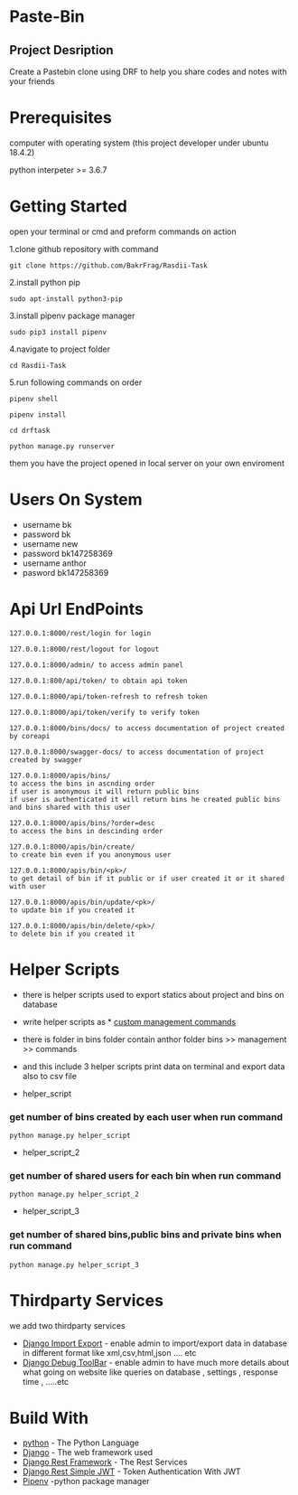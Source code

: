 # Paste-Bin

## Project Desription
Create a Pastebin clone using DRF to help you share
codes and notes with your friends

# Prerequisites

computer with operating system (this project developer under ubuntu 18.4.2)

python interpeter >= 3.6.7

# Getting Started

open your terminal or cmd and preform commands on action

1.clone github repository with command
```
git clone https://github.com/BakrFrag/Rasdii-Task
```
2.install python pip
```
sudo apt-install python3-pip
```
3.install pipenv package manager
```
sudo pip3 install pipenv
```
4.navigate to project folder 
```
cd Rasdii-Task
```
5.run following commands on order
```
pipenv shell
```
```
pipenv install 
```
```
cd drftask
```
```
python manage.py runserver
```
them you have the project opened in local server on your own enviroment 

# Users On System
* username bk
* password bk
&nbsp;
* username new 
* password bk147258369
&nbsp;
* username anthor
* pasword bk147258369
&nbsp;
# Api Url EndPoints
```
127.0.0.1:8000/rest/login for login 
```
```
127.0.0.1:8000/rest/logout for logout 
```
```
127.0.0.1:8000/admin/ to access admin panel
```
```
127.0.0.1:800/api/token/ to obtain api token
```
```
127.0.0.1:8000/api/token-refresh to refresh token
```
```
127.0.0.1:8000/api/token/verify to verify token
```
```
127.0.0.1:8000/bins/docs/ to access documentation of project created by coreapi
```
```
127.0.0.1:8000/swagger-docs/ to access documentation of project created by swagger
```
```
127.0.0.1:8000/apis/bins/ 
to access the bins in ascnding order
if user is anonymous it will return public bins 
if user is authenticated it will return bins he created public bins and bins shared with this user
```
```
127.0.0.1:8000/apis/bins/?order=desc 
to access the bins in descinding order
```
```
127.0.0.1:8000/apis/bin/create/   
to create bin even if you anonymous user
```
```
127.0.0.1:8000/apis/bin/<pk>/ 
to get detail of bin if it public or if user created it or it shared with user 
```
```
127.0.0.1:8000/apis/bin/update/<pk>/ 
to update bin if you created it 
```
```
127.0.0.1:8000/apis/bin/delete/<pk>/ 
to delete bin if you created it 
```
# Helper Scripts

* there is helper scripts used to export statics about project and bins on database 
* write helper scripts as * [custom management commands](https://docs.djangoproject.com/en/2.2/howto/custom-management-commands/)
* there is folder in bins folder contain anthor folder bins >> management >> commands
* and this include 3 helper scripts print data on terminal and export data also to csv file

* helper_script 
### get number of bins created by each user when run command

```
python manage.py helper_script
```

* helper_script_2 
### get number of shared users for each bin when run command 

```
python manage.py helper_script_2
```


* helper_script_3 
### get number of shared bins,public bins and private bins when run command 

```
python manage.py helper_script_3
```
 

# Thirdparty Services

we add two thirdparty services 
* [Django Import Export](https://django-import-export.readthedocs.io/en/latest/) - enable admin to import/export data in database  in different format like xml,csv,html,json .... etc
* [Django Debug ToolBar](https://django-debug-toolbar.readthedocs.io/en/latest/) - enable admin to have much more details about what going on website like queries on database , settings , response time , .....etc

# Build With

* [python](https://www.python.org/) - The Python Language
* [Django](https://docs.djangoproject.com/en/2.1/) - The web framework used
* [Django Rest Framework](http://django-rest-framework.org/) - The Rest Services
* [Django Rest Simple JWT](https://github.com/davesque/django-rest-framework-simplejwt) - Token Authentication With JWT
* [Pipenv](https://docs.pipenv.org/en/latest/) -python package manager

